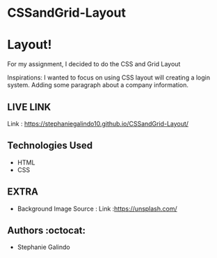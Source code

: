 # CSSandGrid-Layout


# Layout!
For my assignment, I decided to do the CSS and Grid Layout

Inspirations: I wanted to focus on using CSS layout will creating a login system. Adding some paragraph about a company information.

## LIVE LINK 
Link :  https://stephaniegalindo10.github.io/CSSandGrid-Layout/



## Technologies Used 
* HTML
* CSS


## EXTRA

* Background Image Source : Link :https://unsplash.com/



## Authors :octocat:
* Stephanie Galindo 
